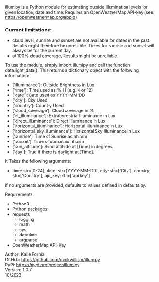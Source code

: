 illumipy is a Python module for estimating outside Illumination
levels for given location, date and time.
Requires an OpenWeatherMap API-key (see: https://openweathermap.org/appid)

### Current limitations:
- cloud level, sunrise and sunset are not available for dates in the past. Results might therefore be unreliable. Times for sunrise and sunset will always be for the current day.
- at 100% cloud coverage, Results might be unreliable.

To use the module, simply import illumipy and call the function
data.light_data(): This returns a dictionary object with
the following information:
+ ['illuminance']: Outside Brightness in Lux
+ ['time']: Time used as %-H (e.g. 4 or 12)
+ ['date']: Date used as YYYY-MM-DD
+ ['city']: City Used
+ ['country']: Country Used
+ ['cloud_coverage']: Cloud coverage in %
+ ['et_illuminance']: Extraterrestrial Illuminance in Lux
+ ['direct_illuminance']: Direct Illuminance in Lux
+ ['horizontal_illuminance']: Horizontal Illuminance in Lux
+ ['horizontal_sky_illuminance']: Horizontal Sky Illuminance in Lux
+ ['sunrise']: Time of Sunrise as hh:mm
+ ['sunset']: Time of sunset as hh:mm
+ ['sun_altitude']: Sund altitude at [Time] in degrees.
+ ['day']: True if there is daylight at [Time].  

It Takes the following arguments:
+ time: str=[0-24], date: str=[YYYY-MM-DD], city: str=['City'], country: str=['Country'], api_key: str=['api key']  

if no arguments are provided, defaults to values defined in defaults.py.

Requirements:
 - Python3
 - Python packages:
 - requests
   - logging
   - math
   - sys
   - datetime
   - argparse
 - OpenWeatherMap API-Key

Author: Kalle Fornia  
GitHub: https://github.com/duckwilliam/illumipy  
PyPi: https://pypi.org/project/illumipy  
Version: 1.0.7  
10/2023